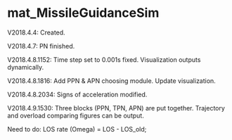 # mat_MissileGuidanceSim

V2018.4.4:
Created.

V2018.4.7:
PN finished.

V2018.4.8.1152:
Time step set to 0.001s fixed.
Visualization outputs dynamically.

V2018.4.8.1816:
Add PPN & APN choosing module.
Update visualization.

V2018.4.8.2034:
Signs of acceleration modified.

V2018.4.9.1530:
Three blocks (PPN, TPN, APN) are put together.
Trajectory and overload comparing figures can be output.



Need to do:
LOS rate (Omega) = LOS - LOS_old;